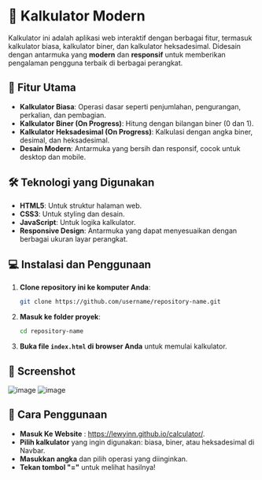 # 🧮 **Kalkulator Modern**

Kalkulator ini adalah aplikasi web interaktif dengan berbagai fitur, termasuk kalkulator biasa, kalkulator biner, dan kalkulator heksadesimal. Didesain dengan antarmuka yang **modern** dan **responsif** untuk memberikan pengalaman pengguna terbaik di berbagai perangkat.

## 🚀 **Fitur Utama**
- **Kalkulator Biasa**: Operasi dasar seperti penjumlahan, pengurangan, perkalian, dan pembagian.
- **Kalkulator Biner (On Progress)**: Hitung dengan bilangan biner (0 dan 1).
- **Kalkulator Heksadesimal (On Progress)**: Kalkulasi dengan angka biner, desimal, dan heksadesimal.
- **Desain Modern**: Antarmuka yang bersih dan responsif, cocok untuk desktop dan mobile.

## 🛠️ **Teknologi yang Digunakan**
- **HTML5**: Untuk struktur halaman web.
- **CSS3**: Untuk styling dan desain.
- **JavaScript**: Untuk logika kalkulator.
- **Responsive Design**: Antarmuka yang dapat menyesuaikan dengan berbagai ukuran layar perangkat.

## 💻 **Instalasi dan Penggunaan**

1. **Clone repository ini ke komputer Anda**:
    ```bash
    git clone https://github.com/username/repository-name.git
    ```

2. **Masuk ke folder proyek**:
    ```bash
    cd repository-name
    ```

3. **Buka file `index.html` di browser Anda** untuk memulai kalkulator.

## 📸 **Screenshot**

![image](https://github.com/user-attachments/assets/dd3fed0f-550b-409f-bc83-3ac8c248a941)
![image](https://github.com/user-attachments/assets/da3c7ef8-063e-4996-b6bc-c7b5bb18f0ca)

## 🎨 **Cara Penggunaan**
- **Masuk Ke Website** : https://lewyinn.github.io/calculator/.
- **Pilih kalkulator** yang ingin digunakan: biasa, biner, atau heksadesimal di Navbar.
- **Masukkan angka** dan pilih operasi yang diinginkan.
- **Tekan tombol "="** untuk melihat hasilnya!
